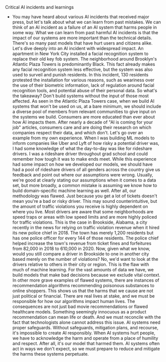 Critical AI incidents and learnings
- You may have heard about various AI incidents that received major press, but let's talk about what we can learn from past mistakes. We can think of an AI incident as a failure of an AI system that harms people in some way. What we can learn from past harmful AI incidents is that the impact of our systems are more important than the technical details. There's so many past models that have hurt users and citizens alike. Let's dive deeply into an AI incident with widespread impact. An apartment in New York City installed a facial recognition system to replace their old key fob system. The neighborhood around Brooklyn's Atlantic Plaza Towers is predominantly Black. This fact already makes any facial recognition system less effective, but the system was also used to surveil and punish residents. In this incident, 130 residents protested the installation for various reasons, such as weariness over the use of their biometric information, lack of regulation around facial recognition tools, and potential abuse of their personal data. So what's the takeaway? Don't build systems without the input of those most affected. As seen in the Atlantic Plaza Towers case, when we build AI systems that won't be used on us, at a bare minimum, we should include a diverse pool of members from relevant communities to give input on the systems we build. Consumers are more educated than ever about how AI impacts them. After nearly a decade of "AI is coming for your job" articles, consumers care and are doing their research on which companies respect their data, and which don't. Let's go over an example from my own experience. When I was building ML models to inform companies like Uber and Lyft of how risky a potential driver was, I had some knowledge of what the day-to-day was like for rideshare drivers. I was a rideshare driver throughout grad school and could remember how tough it was to make ends meet. While this experience had some impact on how we developed our models, we should have had a pool of rideshare drivers of all genders across the country give us feedback and point out where our assumptions were wrong. Usually, we're good at clearly stating our assumptions when it comes to a data set, but more broadly, a common mistake is assuming we know how to build domain-specific machine learning as well. After all, our methodology was flawed. Just because you get a lot of tickets doesn't mean you're a bad or risky driver. This may sound counterintuitive, but the amount of traffic violations you receive is highly dependent on where you live. Most drivers are aware that some neighborhoods are speed traps or areas with low speed limits and are more highly policed for traffic violations. This is the case in Brookside, Alabama, a city recently in the news for relying on traffic violation revenue when it hired its new police chief in 2018. The town has merely 1,200 residents but has one police officer for every 144 of those residents. The police chief helped increase the town's revenue from ticket fines and forfeitures from 82,000 in 2018 to 610,000 in 2020. Now, given what we know, would you still compare a driver in Brookside to one in another city based merely on the number of violations? No, we'd want to look at the drivers relative to others in their city or region. This is the flaw with much of machine learning. For the vast amounts of data we have, we build models that make bad decisions because we exclude vital context. In other more grave examples of flawed systems, there are instances of recommendation algorithms recommending poisonous substances to online shoppers. This shows us that the harms that we cause are not just political or financial. There are real lives at stake, and we must be responsible for how our algorithms impact human lives. The consequences are not just bad movie recommendations or flawed healthcare models. Something seemingly innocuous as a product recommendation can mean life or death. And we must reconcile with the fact that technologists alone cannot address this issue. AI systems need proper safeguards. Without safeguards, mitigation plans, and recourse, it's impossible to create AI responsibly. When AI systems hurt people, we have to acknowledge the harm and operate from a place of humility and respect. After all, it's our model that harmed them. AI systems often act in ways we don't expect, so we must prepare to reduce and mitigate the harms these systems perpetuate.